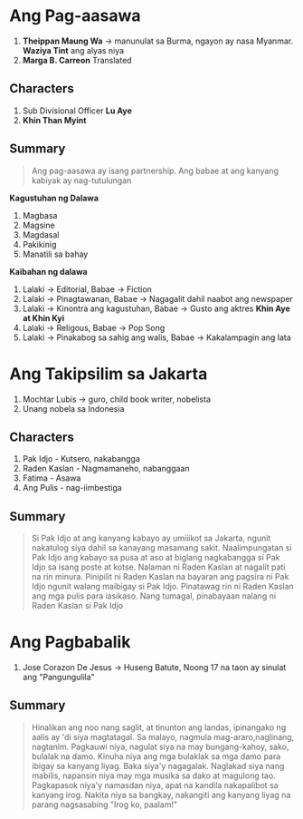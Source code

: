 # Ang Pag-aasawa
1. **Theippan Maung Wa** -> manunulat sa Burma, ngayon ay nasa Myanmar. **Waziya Tint** ang alyas niya
2. **Marga B. Carreon** Translated
## Characters
1. Sub Divisional Officer **Lu Aye**
2. **Khin Than Myint**

## Summary
> Ang pag-aasawa ay isang partnership. Ang babae at ang kanyang kabiyak ay nag-tutulungan

**Kagustuhan ng Dalawa**
1. Magbasa
2. Magsine
3. Magdasal
4. Pakikinig
5. Manatili sa bahay

**Kaibahan ng dalawa**
1. Lalaki -> Editorial, Babae -> Fiction
2. Lalaki -> Pinagtawanan, Babae -> Nagagalit dahil naabot ang newspaper
3. Lalaki -> Kinontra ang kagustuhan, Babae -> Gusto ang aktres **Khin Aye at Khin Kyi**
4. Lalaki -> Religous, Babae -> Pop Song
5. Lalaki -> Pinakabog sa sahig ang walis, Babae -> Kakalampagin ang lata

# Ang Takipsilim sa Jakarta
1. Mochtar Lubis -> guro, child book writer, nobelista
2. Unang nobela sa Indonesia

## Characters
1. Pak Idjo - Kutsero, nakabangga
2. Raden Kaslan - Nagmamaneho, nabanggaan
3. Fatima - Asawa
4. Ang Pulis - nag-iimbestiga

## Summary
> Si Pak Idjo at ang kanyang kabayo ay umiiikot sa Jakarta, ngunit nakatulog siya dahil sa kanayang masamang sakit. Naalimpungatan si Pak Idjo ang kabayo sa pusa at aso at biglang nagkabangga si Pak Idjo sa isang poste at kotse. Nalaman ni Raden Kaslan at nagalit pati na rin minura. Pinipilit ni Raden Kaslan na bayaran ang pagsira ni Pak Idjo ngunit walang maibigay si Pak Idjo. Pinatawag rin ni Raden Kaslan ang mga pulis para iasikaso. Nang tumagal, pinabayaan nalang ni Raden Kaslan si Pak Idjo

# Ang Pagbabalik
1. Jose Corazon De Jesus -> Huseng Batute, Noong 17 na taon ay sinulat ang "Pangungulila"

## Summary
> Hinalikan ang noo nang saglit, at tinunton ang landas, ipinangako ng aalis ay 'di siya magtatagal. Sa malayo, nagmula mag-araro,naglinang, nagtanim. Pagkauwi niya, nagulat siya na may bungang-kahoy, sako, bulalak na damo. Kinuha niya ang mga bulaklak sa mga damo para ibigay sa kanyang liyag. Baka siya'y nagagalak. Naglakad siya nang mabilis, napansin niya may mga musika sa dako at magulong tao. Pagkapasok niya'y namasdan niya, apat na kandila nakapalibot sa kanyang irog. Nakita niya sa bangkay, nakangiti ang kanyang liyag na parang nagsasabing "Irog ko, paalam!"



